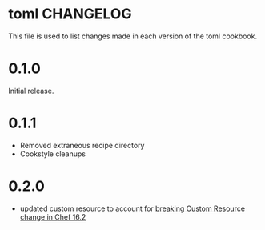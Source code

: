 # toml CHANGELOG

This file is used to list changes made in each version of the toml cookbook.

# 0.1.0

Initial release.

# 0.1.1

- Removed extraneous recipe directory
- Cookstyle cleanups

# 0.2.0

- updated custom resource to account for [breaking Custom Resource change in Chef 16.2](https://discourse.chef.io/t/chef-infra-client-16-2-released/17284)
